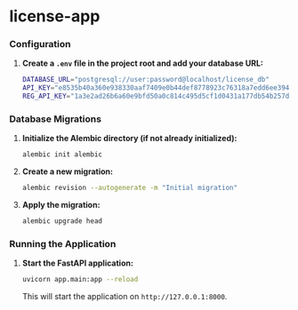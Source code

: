 # license-app

### Configuration

1. **Create a `.env` file in the project root and add your database URL:**

    ```sh
    DATABASE_URL="postgresql://user:password@localhost/license_db"
    API_KEY="e8535b40a360e938330aaf7409e0b44def8778923c76318a7edd6ee3949b8b9b"
    REG_API_KEY="1a3e2ad26b6a60e9bfd50a0c814c495d5cf1d0431a177db54b257df9928a54b2"
    ```

### Database Migrations

1. **Initialize the Alembic directory (if not already initialized):**

    ```sh
    alembic init alembic
    ```

2. **Create a new migration:**

    ```sh
    alembic revision --autogenerate -m "Initial migration"
    ```

3. **Apply the migration:**

    ```sh
    alembic upgrade head
    ```

### Running the Application

1. **Start the FastAPI application:**

    ```sh
    uvicorn app.main:app --reload
    ```

    This will start the application on `http://127.0.0.1:8000`.
